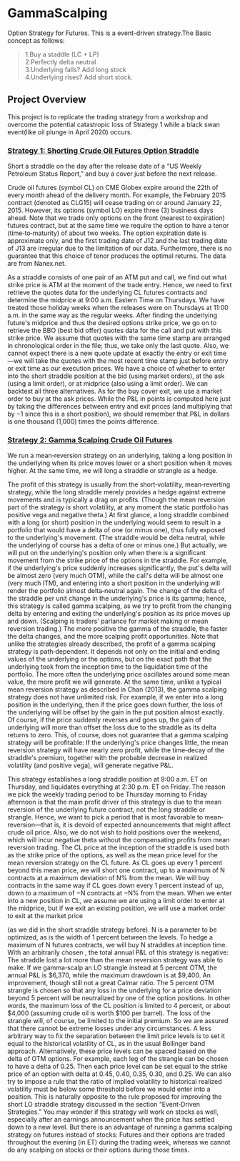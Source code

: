 # GammaScalping
Option Strategy for Futures. This is a event-driven strategy.The Basic concept as follows:
>1.Buy a staddle (LC + LP)                             
>2.Perfectly delta neutral                                                                 
>3.Underlying falls? Add long stock                                                            
>4.Underlying rises? Add short stock.

## **Project Overview**
This project is to replicate the trading strategy from a workshop and overcome the potential catastropic loss of Strategy 1 while a black swan event(like oil plunge in April 2020) occurs. 

### **[Strategy 1: Shorting Crude Oil Futures Option Straddle](https://github.com/michaelsyao/Multi-Asset-Systematic-Strategy/blob/main/SectionB.Derivatives%20Strategy/01.Gamma%20Scalping/Strategy1_ShortStrangle.m)**
Short a straddle on the day after the release date of a “US Weekly Petroleum Status Report,” and buy a cover just before the next release. 

Crude oil futures (symbol CL) on CME Globex expire around the 22th of every month ahead of the delivery month. For example, the February 2015 contract (denoted as CLG15) will cease trading on or around January 22, 2015. However, its options (symbol LO) expire three (3) business days ahead. Note that we trade only options on the front (nearest to expiration) futures contract, but at the same time we require the option to have a tenor (time‐to‐maturity) of about two weeks. The option expiration date is approximate only, and the first trading date of J12 and the last trading date of J13 are irregular due to the limitation of our data. Furthermore, there is no guarantee that this choice of tenor produces the optimal returns. The data are from Nanex.net.

As a straddle consists of one pair of an ATM put and call, we find out what strike price is ATM at the moment of the trade entry. Hence, we need to first retrieve the quotes data for the underlying CL futures contracts and determine the midprice at 9:00 a.m. Eastern Time on Thursdays. We have treated those holiday weeks when the releases were on Thursdays at 11:00 a.m. in the same way as the regular weeks. After finding the underlying future's midprice and thus the desired options strike price, we go on to retrieve the BBO (best bid offer) quotes data for the call and put with this strike price. We assume that quotes with the same time stamp are arranged in chronological order in the file; thus, we take only the last quote. Also, we cannot expect there is a new quote update at exactly the entry or exit time—we will take the quotes with the most recent time stamp just before entry or exit time as our execution prices. We have a choice of whether to enter into the short straddle position at the bid (using market orders), at the ask (using a limit order), or at midprice (also using a limit order). We can backtest all three alternatives. As for the buy cover exit, we use a market order to buy at the ask prices. While the P&L in points is computed here just by taking the differences between entry and exit prices (and multiplying that by −1 since this is a short position), we should remember that P&L in dollars is one thousand (1,000) times the points difference.

### **[Strategy 2: Gamma Scalping Crude Oil Futures](FINAL_Strategy2_gammaScalp_strangle_LO.m)**
We run a mean‐reversion strategy on an underlying, taking a long position in the underlying when its price moves lower or a short position when it moves higher. At the same time, we will long a straddle or strangle as a hedge. 

The profit of this strategy is usually from the short‐volatility, mean‐reverting strategy, while the long straddle merely provides a hedge against extreme movements and is typically a drag on profits. (Though the mean reversion part of the strategy is short volatility, at any moment the static portfolio has positive vega and negative theta.) At first glance, a long straddle combined with a long (or short) position in the underlying would seem to result in a portfolio that would have a delta of one (or minus one), thus fully exposed to the underlying's movement. (The straddle would be delta neutral, while the underlying of course has a delta of one or minus one.) But actually, we will put on the underlying's position only when there is a significant movement from the strike price of the options in the straddle. For example, if the underlying's price suddenly increases significantly, the put's delta will be almost zero (very much OTM), while the call's delta will be almost one (very much ITM), and entering into a short position in the underlying will render the portfolio almost delta‐neutral again. The change of the delta of the straddle per unit change in the underlying's price is its gamma; hence, this strategy is called gamma scalping, as we try to profit from the changing delta by entering and exiting the underlying's position as its price moves up and down. (Scalping is traders' parlance for market making or mean reversion trading.) The more positive the gamma of the straddle, the faster the delta changes, and the more scalping profit opportunities. Note that unlike the strategies already described, the profit of a gamma scalping strategy is path‐dependent. It depends not only on the initial and ending values of the underlying or the options, but on the exact path that the underlying took from the inception time to the liquidation time of the portfolio. The more often the underlying price oscillates around some mean value, the more profit we will generate. At the same time, unlike a typical mean reversion strategy as described in Chan (2013), the gamma scalping strategy does not have unlimited risk. For example, if we enter into a long position in the underlying, then if the price goes down further, the loss of the underlying will be offset by the gain in the put position almost exactly. Of course, if the price suddenly reverses and goes up, the gain of underlying will more than offset the loss due to the straddle as its delta returns to zero. This, of course, does not guarantee that a gamma scalping strategy will be profitable: If the underlying's price changes little, the mean reversion strategy will have nearly zero profit, while the time‐decay of the straddle's premium, together with the probable decrease in realized volatility (and positive vega), will generate negative P&L.

This strategy establishes a long straddle position at 9:00 a.m. ET on Thursday, and liquidates everything at 2:30 p.m. ET on Friday. The reason we pick the weekly trading period to be Thursday morning to Friday afternoon is that the main profit driver of this strategy is due to the mean reversion of the underlying future contract, not the long straddle or strangle. Hence, we want to pick a period that is most favorable to mean‐reversion—that is, it is devoid of expected announcements that might affect crude oil price. Also, we do not wish to hold positions over the weekend, which will incur negative theta without the compensating profits from mean reversion trading. The CL price at the inception of the straddle is used both as the strike price of the options, as well as the mean price level for the mean reversion strategy on the CL future. As CL goes up every 1 percent beyond this mean price, we will short one contract, up to a maximum of N contracts at a maximum deviation of N% from the mean. We will buy contracts in the same way if CL goes down every 1 percent instead of up, down to a maximum of −N contracts at −N% from the mean. When we enter into a new position in CL, we assume we are using a limit order to enter at the midprice, but if we exit an existing position, we will use a market order to exit at the market price

(as we did in the short straddle strategy before). N is a parameter to be optimized, as is the width of 1 percent between the levels. To hedge a maximum of N futures contracts, we will buy N straddles at inception time. With an arbitrarily chosen , the total annual P&L of this strategy is negative: The straddle lost a lot more than the mean reversion strategy was able to make. If we gamma‐scalp an LO strangle instead at 5 percent OTM, the annual P&L is $6,370, while the maximum drawdown is at $9,400. An improvement, though still not a great Calmar ratio. The 5 percent OTM strangle is chosen so that any loss in the underlying for a price deviation beyond 5 percent will be neutralized by one of the option positions. In other words, the maximum loss of the CL position is limited to 4 percent, or about $4,000 (assuming crude oil is worth $100 per barrel). The loss of the strangle will, of course, be limited to the initial premium. So we are assured that there cannot be extreme losses under any circumstances. A less arbitrary way to fix the separation between the limit price levels is to set it equal to the historical volatility of CL, as in the usual Bollinger band approach. Alternatively, these price levels can be spaced based on the delta of OTM options. For example, each leg of the strangle can be chosen to have a delta of 0.25. Then each price level can be set equal to the strike price of an option with delta at 0.45, 0.40, 0.35, 0.30, and 0.25. We can also try to impose a rule that the ratio of implied volatility to historical realized volatility must be below some threshold before we would enter into a position. This is naturally opposite to the rule proposed for improving the short LO straddle strategy discussed in the section “Event‐Driven Strategies.” You may wonder if this strategy will work on stocks as well, especially after an earnings announcement when the price has settled down to a new level. But there is an advantage of running a gamma scalping strategy on futures instead of stocks: Futures and their options are traded throughout the evening (in ET) during the trading week, whereas we cannot do any scalping on stocks or their options during those times.

